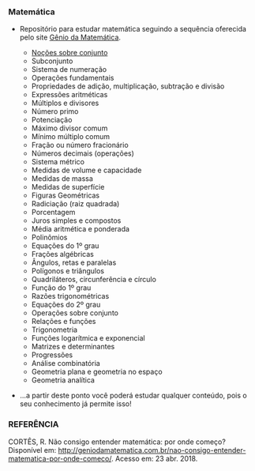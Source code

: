 ### Matemática

* Repositório para estudar matemática seguindo a sequência oferecida pelo site [Gênio da Matemática](http://geniodamatematica.com.br/).


  * [Noções sobre conjunto](https://github.com/ranielcsar/Matematica/blob/master/No%C3%A7%C3%B5es%20sobre%20conjuntos.md)
  * Subconjunto
  * Sistema de numeração
  * Operações fundamentais
  * Propriedades de adição, multiplicação, subtração e divisão
  * Expressões aritméticas
  * Múltiplos e divisores
  * Número primo
  * Potenciação
  * Máximo divisor comum
  * Mínimo múltiplo comum
  * Fração ou número fracionário
  * Números decimais (operações)
  * Sistema métrico
  * Medidas de volume e capacidade
  * Medidas de massa
  * Medidas de superfície
  * Figuras Geométricas
  * Radiciação (raiz quadrada)
  * Porcentagem
  * Juros simples e compostos
  * Média aritmética e ponderada
  * Polinômios
  * Equações do 1º grau
  * Frações algébricas
  * Ângulos, retas e paralelas
  * Polígonos e triângulos
  * Quadriláteros, circunferência e círculo
  * Função do 1º grau
  * Razões trigonométricas
  * Equações do 2º grau
  * Operações sobre conjunto
  * Relações e funções
  * Trigonometria
  * Funções logarítmica e exponencial
  * Matrizes e determinantes
  * Progressões
  * Análise combinatória
  * Geometria plana e geometria no espaço
  * Geometria analítica
* …a partir deste ponto você poderá estudar qualquer conteúdo, pois o seu conhecimento já permite isso!


### REFERÊNCIA

CORTÊS, R. Não consigo entender matemática: por onde começo? Disponível em: <http://geniodamatematica.com.br/nao-consigo-entender-matematica-por-onde-comeco/>. Acesso em: 23 abr. 2018.
